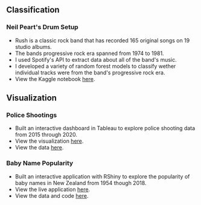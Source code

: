 ## Classification 

### Neil Peart's Drum Setup 
* Rush is a classic rock band that has recorded 165 original songs on 19 studio albums.
* The bands progressive rock era spanned from 1974 to 1981.
* I used Spotify's API to extract data about all of the band's music.
* I developed a variety of random forest models to classify wether individual tracks were from the band's progressive rock era.
* View the Kaggle notebook [here](https://www.kaggle.com/jordankeith/rush-progressive-rock-era).


## Visualization 

### Police Shootings
* Built an interactive dashboard in Tableau to explore police shooting data from 2015 through 2020.
* View the visualization [here](https://public.tableau.com/profile/jordan3434#!/vizhome/FatalPoliceShootings2015-2020_16098865748980/Dashboard2).  
* View the data [here](https://github.com/washingtonpost/data-police-shootings).

### Baby Name Popularity
* Built an interactive application with RShiny to explore the popularity of baby names in New Zealand from 1954 though 2018.
* View the live application [here](https://jordan-neumann-1.shinyapps.io/rshiny/?_ga=2.223995675.1463876037.1609631665-1561344089.1609631665).
* View the data and code [here](https://github.com/Jordan-Neumann/RShiny-Baby-Names).
